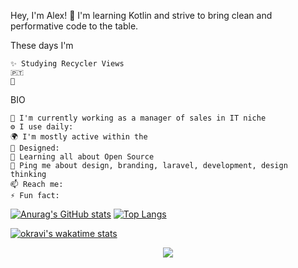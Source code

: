 Hey, I'm Alex!  👋
I'm learning Kotlin and strive to bring clean and performative code to the table.

These days I'm

    ✨ Studying Recycler Views
    🇵🇹 
    🍑 

BIO

    🏢 I'm currently working as a manager of sales in IT niche
    ⚙️ I use daily: 
    🌍 I'm mostly active within the 
    💅 Designed: 
    🌱 Learning all about Open Source
    💬 Ping me about design, branding, laravel, development, design thinking
    📫 Reach me: 
    ⚡️ Fun fact: 


[![Anurag's GitHub stats](https://github-readme-stats.vercel.app/api?username=okravi&hide=prs,contribs&theme=dark)](https://github.com/anuraghazra/github-readme-stats)
[![Top Langs](https://github-readme-stats.vercel.app/api/top-langs/?username=okravi&theme=dark)](https://github.com/anuraghazra/github-readme-stats)

[![okravi's wakatime stats](https://github-readme-stats.vercel.app/api/wakatime?username=okravi)](https://github.com/anuraghazra/github-readme-stats)

<p align='center'>
  <a href="#"><img src="https://badges.pufler.dev/visits/okravi/okravi"></a> 
</p>
